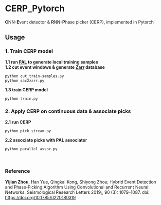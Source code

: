# CERP_Pytorch
**C**NN-**E**vent detector & **R**NN-**P**hase picker (CERP), implemented in Pytorch <br>

## Usage  <br>
### 1. Train CERP model <br>
**1.1 run [PAL](https://github.com/YijianZhou/PAL) to generate local training samples**  <br>
**1.2 cut event windows & generate [Zarr](https://zarr.readthedocs.io/en/stable/) database**  <br>
```bash
python cut_train-samples.py
python sac2zarr.py
```  
**1.3 train CERP model**  <br>
```bash
python train.py
```
### 2. Apply CERP on continuous data & associate picks <br>
**2.1 run CERP**
```bash
python pick_stream.py
```  
**2.2 associate picks with PAL associator**
```bash
python parallel_assoc.py
```  
<br>

### Reference <br>
**Yijian Zhou**, Han Yue, Qingkai Kong, Shiyong Zhou; Hybrid Event Detection and Phase‐Picking Algorithm Using Convolutional and Recurrent Neural Networks. Seismological Research Letters 2019;; 90 (3): 1079–1087. doi: https://doi.org/10.1785/0220180319
